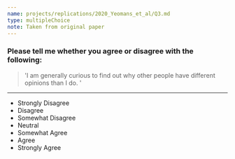 ```yaml
---
name: projects/replications/2020_Yeomans_et_al/Q3.md
type: multipleChoice
note: Taken from original paper
---
```


### Please tell me whether you agree or disagree with the following:

> 'I am generally curious to find out why other people have different opinions than I do. '

---

- Strongly Disagree
- Disagree
- Somewhat Disagree
- Neutral
- Somewhat Agree
- Agree
- Strongly Agree
